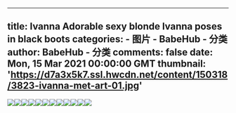
---
title: Ivanna Adorable sexy blonde Ivanna poses in black boots
categories: 
    - 图片
    - BabeHub - 分类
author: BabeHub - 分类
comments: false
date: Mon, 15 Mar 2021 00:00:00 GMT
thumbnail: 'https://d7a3x5k7.ssl.hwcdn.net/content/150318/3823-ivanna-met-art-01.jpg'
---

<div>   
<img src="https://d7a3x5k7.ssl.hwcdn.net/content/150318/3823-ivanna-met-art-01.jpg" referrerpolicy="no-referrer"><img src="https://d7a3x5k7.ssl.hwcdn.net/content/150318/3823-ivanna-met-art-02.jpg" referrerpolicy="no-referrer"><img src="https://d7a3x5k7.ssl.hwcdn.net/content/150318/3823-ivanna-met-art-03.jpg" referrerpolicy="no-referrer"><img src="https://d7a3x5k7.ssl.hwcdn.net/content/150318/3823-ivanna-met-art-04.jpg" referrerpolicy="no-referrer"><img src="https://d7a3x5k7.ssl.hwcdn.net/content/150318/3823-ivanna-met-art-05.jpg" referrerpolicy="no-referrer"><img src="https://d7a3x5k7.ssl.hwcdn.net/content/150318/3823-ivanna-met-art-06.jpg" referrerpolicy="no-referrer"><img src="https://d7a3x5k7.ssl.hwcdn.net/content/150318/3823-ivanna-met-art-07.jpg" referrerpolicy="no-referrer"><img src="https://d7a3x5k7.ssl.hwcdn.net/content/150318/3823-ivanna-met-art-08.jpg" referrerpolicy="no-referrer"><img src="https://d7a3x5k7.ssl.hwcdn.net/content/150318/3823-ivanna-met-art-09.jpg" referrerpolicy="no-referrer"><img src="https://d7a3x5k7.ssl.hwcdn.net/content/150318/3823-ivanna-met-art-10.jpg" referrerpolicy="no-referrer"><img src="https://d7a3x5k7.ssl.hwcdn.net/content/150318/3823-ivanna-met-art-11.jpg" referrerpolicy="no-referrer"><img src="https://d7a3x5k7.ssl.hwcdn.net/content/150318/3823-ivanna-met-art-12.jpg" referrerpolicy="no-referrer">  
</div>
            